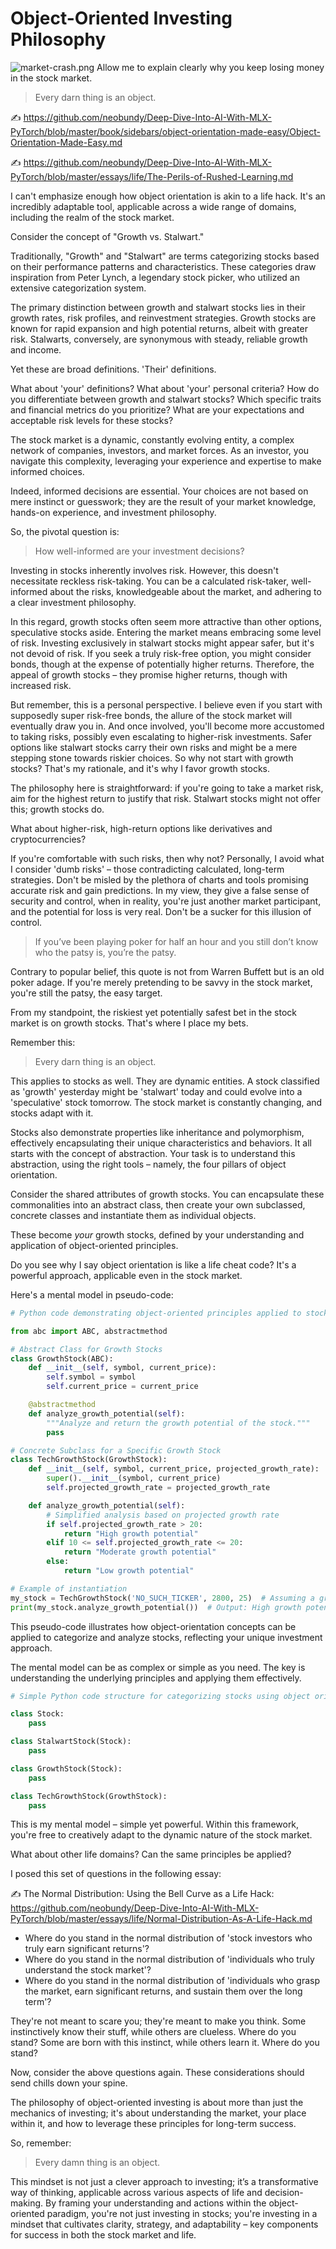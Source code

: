 # Object-Oriented Investing Philosophy
![market-crash.png](images/market-crash.png)
Allow me to explain clearly why you keep losing money in the stock market. 

> Every darn thing is an object.

✍️ https://github.com/neobundy/Deep-Dive-Into-AI-With-MLX-PyTorch/blob/master/book/sidebars/object-orientation-made-easy/Object-Orientation-Made-Easy.md

✍️ https://github.com/neobundy/Deep-Dive-Into-AI-With-MLX-PyTorch/blob/master/essays/life/The-Perils-of-Rushed-Learning.md

I can't emphasize enough how object orientation is akin to a life hack. It's an incredibly adaptable tool, applicable across a wide range of domains, including the realm of the stock market.

Consider the concept of "Growth vs. Stalwart."

Traditionally, "Growth" and "Stalwart" are terms categorizing stocks based on their performance patterns and characteristics. These categories draw inspiration from Peter Lynch, a legendary stock picker, who utilized an extensive categorization system. 

The primary distinction between growth and stalwart stocks lies in their growth rates, risk profiles, and reinvestment strategies. Growth stocks are known for rapid expansion and high potential returns, albeit with greater risk. Stalwarts, conversely, are synonymous with steady, reliable growth and income.

Yet these are broad definitions. 'Their' definitions. 

What about 'your' definitions? What about 'your' personal criteria? How do you differentiate between growth and stalwart stocks? Which specific traits and financial metrics do you prioritize? What are your expectations and acceptable risk levels for these stocks?

The stock market is a dynamic, constantly evolving entity, a complex network of companies, investors, and market forces. As an investor, you navigate this complexity, leveraging your experience and expertise to make informed choices.

Indeed, informed decisions are essential. Your choices are not based on mere instinct or guesswork; they are the result of your market knowledge, hands-on experience, and investment philosophy.

So, the pivotal question is:

> How well-informed are your investment decisions?

Investing in stocks inherently involves risk. However, this doesn't necessitate reckless risk-taking. You can be a calculated risk-taker, well-informed about the risks, knowledgeable about the market, and adhering to a clear investment philosophy.

In this regard, growth stocks often seem more attractive than other options, speculative stocks aside. Entering the market means embracing some level of risk. Investing exclusively in stalwart stocks might appear safer, but it's not devoid of risk. If you seek a truly risk-free option, you might consider bonds, though at the expense of potentially higher returns. Therefore, the appeal of growth stocks – they promise higher returns, though with increased risk.

But remember, this is a personal perspective. I believe even if you start with supposedly super risk-free bonds, the allure of the stock market will eventually draw you in. And once involved, you'll become more accustomed to taking risks, possibly even escalating to higher-risk investments. Safer options like stalwart stocks carry their own risks and might be a mere stepping stone towards riskier choices. So why not start with growth stocks? That's my rationale, and it's why I favor growth stocks.

The philosophy here is straightforward: if you're going to take a market risk, aim for the highest return to justify that risk. Stalwart stocks might not offer this; growth stocks do.

What about higher-risk, high-return options like derivatives and cryptocurrencies?

If you're comfortable with such risks, then why not? Personally, I avoid what I consider 'dumb risks' – those contradicting calculated, long-term strategies. Don't be misled by the plethora of charts and tools promising accurate risk and gain predictions. In my view, they give a false sense of security and control, when in reality, you're just another market participant, and the potential for loss is very real. Don't be a sucker for this illusion of control.

> If you’ve been playing poker for half an hour and you still don’t know who the patsy is, you’re the patsy.

Contrary to popular belief, this quote is not from Warren Buffett but is an old poker adage. If you're merely pretending to be savvy in the stock market, you're still the patsy, the easy target.

From my standpoint, the riskiest yet potentially safest bet in the stock market is on growth stocks. That's where I place my bets.

Remember this:

> Every darn thing is an object.

This applies to stocks as well. They are dynamic entities. A stock classified as 'growth' yesterday might be 'stalwart' today and could evolve into a 'speculative' stock tomorrow. The stock market is constantly changing, and stocks adapt with it.

Stocks also demonstrate properties like inheritance and polymorphism, effectively encapsulating their unique characteristics and behaviors. It all starts with the concept of abstraction. Your task is to understand this abstraction, using the right tools – namely, the four pillars of object orientation.

Consider the shared attributes of growth stocks. You can encapsulate these commonalities into an abstract class, then create your own subclassed, concrete classes and instantiate them as individual objects.

These become _your_ growth stocks, defined by your understanding and application of object-oriented principles.

Do you see why I say object orientation is like a life cheat code? It's a powerful approach, applicable even in the stock market. 

Here's a mental model in pseudo-code:

```python
# Python code demonstrating object-oriented principles applied to stock categorization and analysis.

from abc import ABC, abstractmethod

# Abstract Class for Growth Stocks
class GrowthStock(ABC):
    def __init__(self, symbol, current_price):
        self.symbol = symbol
        self.current_price = current_price

    @abstractmethod
    def analyze_growth_potential(self):
        """Analyze and return the growth potential of the stock."""
        pass

# Concrete Subclass for a Specific Growth Stock
class TechGrowthStock(GrowthStock):
    def __init__(self, symbol, current_price, projected_growth_rate):
        super().__init__(symbol, current_price)
        self.projected_growth_rate = projected_growth_rate

    def analyze_growth_potential(self):
        # Simplified analysis based on projected growth rate
        if self.projected_growth_rate > 20:
            return "High growth potential"
        elif 10 <= self.projected_growth_rate <= 20:
            return "Moderate growth potential"
        else:
            return "Low growth potential"

# Example of instantiation
my_stock = TechGrowthStock('NO_SUCH_TICKER', 2800, 25)  # Assuming a growth rate of 25%
print(my_stock.analyze_growth_potential())  # Output: High growth potential
```
This pseudo-code illustrates how object-orientation concepts can be applied to categorize and analyze stocks, reflecting your unique investment approach.

The mental model can be as complex or simple as you need. The key is understanding the underlying principles and applying them effectively.

```python
# Simple Python code structure for categorizing stocks using object orientation.

class Stock:
    pass

class StalwartStock(Stock):
    pass    

class GrowthStock(Stock):
    pass

class TechGrowthStock(GrowthStock):
    pass
```

This is my mental model – simple yet powerful. Within this framework, you're free to creatively adapt to the dynamic nature of the stock market.

What about other life domains? Can the same principles be applied?

I posed this set of questions in the following essay:

✍️ The Normal Distribution: Using the Bell Curve as a Life Hack: https://github.com/neobundy/Deep-Dive-Into-AI-With-MLX-PyTorch/blob/master/essays/life/Normal-Distribution-As-A-Life-Hack.md

- Where do you stand in the normal distribution of 'stock investors who truly earn significant returns'?
- Where do you stand in the normal distribution of 'individuals who truly understand the stock market'?
- Where do you stand in the normal distribution of 'individuals who grasp the market, earn significant returns, and sustain them over the long term'?


They're not meant to scare you; they're meant to make you think. Some instinctively know their stuff, while others are clueless. Where do you stand? Some are born with this instinct, while others learn it. Where do you stand? 

Now, consider the above questions again. These considerations should send chills down your spine. 

The philosophy of object-oriented investing is about more than just the mechanics of investing; it's about understanding the market, your place within it, and how to leverage these principles for long-term success.

So, remember:

> Every damn thing is an object.

This mindset is not just a clever approach to investing; it’s a transformative way of thinking, applicable across various aspects of life and decision-making. By framing your understanding and actions within the object-oriented paradigm, you're not just investing in stocks; you're investing in a mindset that cultivates clarity, strategy, and adaptability – key components for success in both the stock market and life.